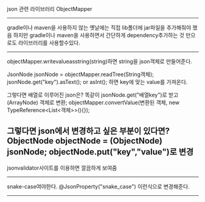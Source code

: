 json 관련 라이브러리
ObjectMapper

---
gradle이나 maven을 사용하지 않는 옛날에는 직접 lib폴더에 jar파일을 추가해줘야 했음
하지만 gradle이나 maven을 사용하면서 간단하게  dependency추가하는 것 만으로도 라이브러리를 사용할수있다.

---
objectMapper.writevalueasstring(string)하면 string을 json객체로 만들어준다.

JsonNode jsonNode = objectMapper.readTree(String객체);
jsonNode.get("key").asText(); or asInt(); 하면 key에 맞는 value를 가져온다.

그렇다면 배열로 이루어진 json은?
똑같이 jsonNode.get("배열key")로 받고
(ArrayNode) 객체로 변환;
objectMapper.convertValue(변환된 객체, new TypeReference<List<객체>>(){});

그렇다면 json에서 변경하고 싶은 부분이 있다면?
ObjectNode objectNode = (ObjectNode) jsonNode;
objectNode.put("key","value")로 변경
---
jsonvalidator사이트를 이용하면 깔끔하게 보여줌

---
snake-case여야한다.
@JsonProperty("snake_case") 이런식으로 변경해준다.

---

